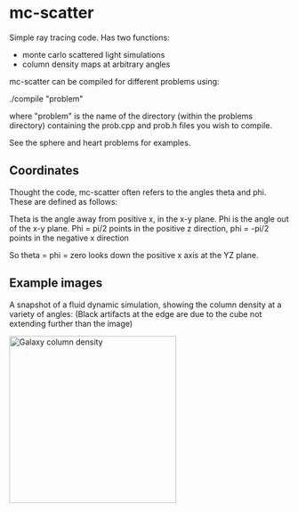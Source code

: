 mc-scatter
==========

Simple ray tracing code. Has two functions:

* monte carlo scattered light simulations
* column density maps at arbitrary angles

mc-scatter can be compiled for different problems using:

./compile "problem"

where "problem" is the name of the directory (within the problems directory) containing the prob.cpp and prob.h files you wish to compile.

See the sphere and heart problems for examples.

Coordinates
-----------

Thought the code, mc-scatter often refers to the angles theta and phi. These are defined as follows:

Theta is the angle away from positive x, in the x-y plane.
Phi is the angle out of the x-y plane. Phi = pi/2 points in the positive z direction, phi = -pi/2 points in the negative x direction

So theta = phi = zero looks down the positive x axis at the YZ plane.


Example images
--------------

A snapshot of a fluid dynamic simulation, showing the column density at a variety of angles: (Black artifacts at the edge are due to the cube not extending further than the image)

<img src="https://github.com/drumber-1/mc-scatter-examples/raw/master/colden/disk_gal.gif" alt="Galaxy column density" style="width: 300px;"/>
